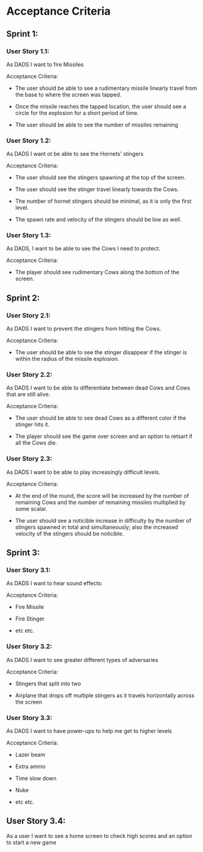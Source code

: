 # Acceptance Criteria

## Sprint 1:

### User Story 1.1: 

As DADS I want to fire Missiles

Acceptance Criteria: 

- The user should be able to see a rudimentary missile linearly travel from the base to where the screen was tapped.

- Once the missile reaches the tapped location, the user should see a circle for the explosion for a short period of time.

- The user should be able to see the number of missiles remaining


### User Story 1.2: 

As DADS I want ot be able to see the Hornets' stingers

Acceptance Criteria:

- The user should see the stingers spawning at the top of the screen.

- The user should see the stinger travel linearly towards the Cows.

- The number of hornet stingers should be minimal, as it is only the first level. 

- The spawn rate and velocity of the stingers should be low as well.


### User Story 1.3: 

As DADS, I want to be able to see the Cows I need to protect.

Acceptance Criteria:

- The player should see rudimentary Cows along the bottom of the screen.


## Sprint 2:

### User Story 2.1:

As DADS I want to prevent the stingers from hitting the Cows.

Acceptance Criteria:

- The user should be able to see the stinger disappear if the stinger is within the radius of the missile explosion.

### User Story 2.2:

As DADS I want to be able to differentiate between dead Cows and Cows that are still alive.

Acceptance Criteria:

- The user should be able to see dead Cows as a different color if the stinger hits it.

- The player should see the game over screen and an option to retsart if all the Cows die.

### User Story 2.3:

As DADS I want to be able to play increasingly difficult levels.

Acceptance Criteria:

- At the end of the round, the score will be increased by the number of remaining Cows and the number of remaining missiles multiplied by some scalar.

- The user should see a noticible increase in difficulty by the number of stingers spawned in total and simultaneously; also the increased velocity of the stingers should be noticible.


## Sprint 3:

### User Story 3.1:

As DADS I want to hear sound effects:

Acceptance Criteria:

- Fire Missile

- Fire Stinger

- etc etc.

### User Story 3.2:

As DADS I want to see greater different types of adversaries

Acceptance Criteria:

- Stingers that split into two

- Airplane that drops off multiple stingers as it travels horizontally across the screen


### User Story 3.3:

As DADS I want to have power-ups to help me get to higher levels

Acceptance Criteria:

- Lazer beam

- Extra ammo

- Time slow down

- Nuke

- etc etc.

## User Story 3.4:

As a user I want to see a home screen to check high scores and an option to start a new game




